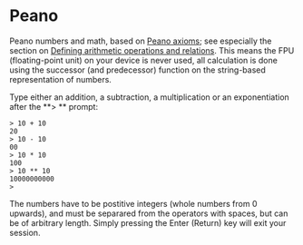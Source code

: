 # Peano
Peano numbers and math, based on [Peano axioms](https://en.wikipedia.org/wiki/Peano_axioms); see especially the section on [Defining arithmetic operations and relations](https://en.wikipedia.org/wiki/Peano_axioms#Defining_arithmetic_operations_and_relations). This means the FPU (floating-point unit) on your device is never used, all calculation is done using the successor (and predecessor) function on the string-based representation of numbers.

Type either an addition, a subtraction, a multiplication or an exponentiation after the **> ** prompt:

    > 10 + 10
    20
    > 10 - 10
    00
    > 10 * 10
    100
    > 10 ** 10
    10000000000
    >

The numbers have to be postitive integers (whole numbers from 0 upwards), and must be separared from the operators with spaces, but can be of arbitrary length. Simply pressing the Enter (Return) key will exit your session.
